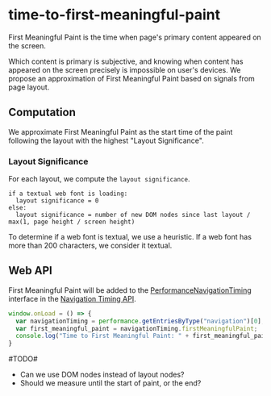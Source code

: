 # time-to-first-meaningful-paint

First Meaningful Paint is the time when page's primary content appeared on the screen.

Which content is primary is subjective, and knowing when content has appeared on the screen precisely is impossible on user's devices.
We propose an approximation of First Meaningful Paint based on signals from page layout.

## Computation ##
We approximate First Meaningful Paint as the start time of the paint following the layout with the highest "Layout Significance".

### Layout Significance ###

For each layout, we compute the `layout significance`.
```
if a textual web font is loading:
  layout significance = 0
else:
  layout significance = number of new DOM nodes since last layout / max(1, page height / screen height)
```

To determine if a web font is textual, we use a heuristic. If a web font has more than 200 characters, we consider it textual.

## Web API ##
First Meaningful Paint will be added to the [PerformanceNavigationTiming](https://www.w3.org/TR/navigation-timing-2/#sec-PerformanceNavigationTiming) interface in the [Navigation Timing API](https://www.w3.org/TR/navigation-timing-2/).

```javascript
window.onLoad = () => { 
  var navigationTiming = performance.getEntriesByType("navigation")[0];
  var first_meaningful_paint = navigationTiming.firstMeaningfulPaint;
  console.log("Time to First Meaningful Paint: " + first_meaningful_paint);
}
```

#TODO#
* Can we use DOM nodes instead of layout nodes?
* Should we measure until the start of paint, or the end?
